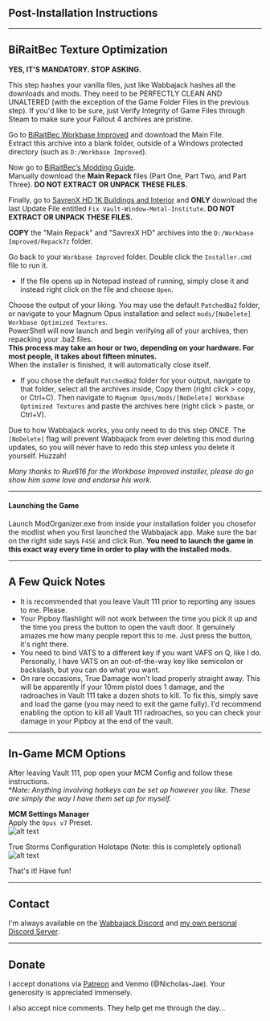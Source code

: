 ## Post-Installation Instructions

---

## BiRaitBec Texture Optimization

**YES, IT'S MANDATORY. STOP ASKING.**

This step hashes your vanilla files, just like Wabbajack hashes all the downloads and mods. They need to be PERFECTLY CLEAN AND UNALTERED (with the exception of the Game Folder Files in the previous step). If you'd like to be sure, just Verify Integrity of Game Files through Steam to make sure your Fallout 4 archives are pristine.

Go to [BiRaitBec Workbase Improved](https://www.nexusmods.com/fallout4/mods/57782) and download the Main File.  
Extract this archive into a blank folder, outside of a Windows protected directory (such as `D:/Workbase Improved`).  

Now go to [BiRaitBec’s Modding Guide](https://www.nexusmods.com/fallout4/mods/23556?tab=description).  
Manually download the **Main Repack** files (Part One, Part Two, and Part Three). **DO NOT EXTRACT OR UNPACK THESE FILES.**  

Finally, go to [SavrenX HD 1K Buildings and Interior](https://www.nexusmods.com/fallout4/mods/40534?tab=files) and **ONLY** download the last Update File entitled `Fix Vault-Window-Metal-Institute`. **DO NOT EXTRACT OR UNPACK THESE FILES.**

**COPY** the "Main Repack" and "SavrexX HD" archives into the `D:/Workbase Improved/Repack7z` folder.

Go back to your `Workbase Improved` folder. Double click the `Installer.cmd` file to run it.  
  - If the file opens up in Notepad instead of running, simply close it and instead right click on the file and choose `Open`.

Choose the output of your liking. You may use the default `PatchedBa2` folder, or navigate to your Magnum Opus installation and select `mods/[NoDelete] Workbase Optimized Textures`.  
PowerShell will now launch and begin verifying all of your archives, then repacking your .ba2 files.  
**This process may take an hour or two, depending on your hardware. For most people, it takes about fifteen minutes.**  
When the installer is finished, it will automatically close itself.
  -  If you chose the default `PatchedBa2` folder for your output, navigate to that folder, select all the archives inside, Copy them (right click > copy, or Ctrl+C). Then navigate to `Magnum Opus/mods/[NoDelete] Workbase Optimized Textures` and paste the archives here (right click > paste, or Ctrl+V).

Due to how Wabbajack works, you only need to do this step ONCE. The `[NoDelete]` flag will prevent Wabbajack from ever deleting this mod during updates, so you will never have to redo this step unless you delete it yourself. Huzzah!

*Many thanks to Rux616 for the Workbase Improved installer, please do go show him some love and endorse his work.*

---

#### Launching the Game

Launch ModOrganizer.exe from inside your installation folder you chosefor the modlist when you first launched the Wabbajack app. Make sure the bar on the right side says `F4SE` and click Run. **You need to launch the game in this exact way every time in order to play with the installed mods.**

---

## A Few Quick Notes

 - It is recommended that you leave Vault 111 prior to reporting any issues to me. Please.
 - Your Pipboy flashlight will not work between the time you pick it up and the time you press the button to open the vault door. It genuinely amazes me how many people report this to me. Just press the button, it's right there.
 - You need to bind VATS to a different key if you want VAFS on Q, like I do. Personally, I have VATS on an out-of-the-way key like semicolon or backslash, but you can do what you want.
 - On rare occasions, True Damage won't load properly straight away. This will be apparently if your 10mm pistol does 1 damage, and the radroaches in Vault 111 take a dozen shots to kill. To fix this, simply save and load the game (you may need to exit the game fully). I'd recommend enabling the option to kill all Vault 111 radroaches, so you can check your damage in your Pipboy at the end of the vault.  

---

## In-Game MCM Options

After leaving Vault 111, pop open your MCM Config and follow these instructions.  
*_Note: Anything involving hotkeys can be set up however you like. These are simply the way I have them set up for myself._

**MCM Settings Manager**  
Apply the `Opus v7` Preset.  
![alt text](https://i.imgur.com/WPIBXJ3.png)

True Storms Configuration Holotape (Note: this is completely optional)  
![alt text](https://i.imgur.com/cOjL4z2.png)

That's it! Have fun!  

---

## Contact

I'm always available on the [Wabbajack Discord](https://discord.gg/wabbajack) and [my own personal Discord Server](https://discord.gg/yABEjwB).

---

## Donate

I accept donations via [Patreon](https://www.patreon.com/nicholasjae) and Venmo (@Nicholas-Jae). Your generosity is appreciated immensely.

I also accept nice comments. They help get me through the day...

